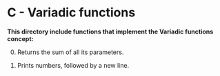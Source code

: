 # C - Variadic functions
**This directory include functions that implement the Variadic functions concept:**

0. Returns the sum of all its parameters.

1. Prints numbers, followed by a new line.
